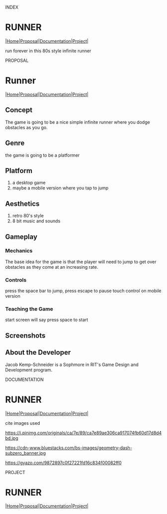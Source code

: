 INDEX

# RUNNER
|[Home](../index.html)|[Proposal](/proposal.html)|[Documentation](/documentation.html)|[Project](/project.html)|

run forever in this 80s style infinite runner


PROPOSAL

# Runner
|[Home](../index.html)|[Proposal](/proposal.html)|[Documentation](/documentation.html)|[Project](/project.html)|

## Concept
The game is going to be a nice simple infinite runner where you dodge obstacles as you go.

## Genre
the game is going to be a platformer

## Platform
1. a desktop game
2. maybe a mobile version where you tap to jump

## Aesthetics
1. retro 80's style
2. 8 bit music and sounds

## Gameplay
### Mechanics
The base idea for the game is that the player will need to jump to get over obstacles as they come at an increasing rate.
### Controls
press the space bar to jump, press escape to pause
touch control on mobile version
### Teaching the Game
start screen will say press space to start

## Screenshots

## About the Developer
Jacob Kemp-Schneider is a Sophmore in RIT's Game Design and Development program.


DOCUMENTATION
# RUNNER
|[Home](../index.html)|[Proposal](/proposal.html)|[Documentation](/documentation.html)|[Project](/project.html)|

cite images used

https://i.pinimg.com/originals/ca/7e/89/ca7e89ae306ca917074fb60d17d8d4bd.jpg

https://cdn-www.bluestacks.com/bs-images/geometry-dash-subzero_banner.jpg

https://gyazo.com/9872897c0f27221fd16c834f00082ff0


PROJECT
# RUNNER
|[Home](../index.html)|[Proposal](/proposal.html)|[Documentation](/documentation.html)|[Project](/project.html)|

